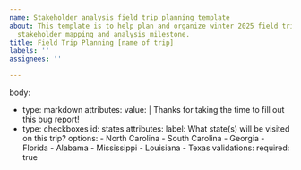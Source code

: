 ```yaml
---
name: Stakeholder analysis field trip planning template
about: This template is to help plan and organize winter 2025 field trips for the
  stakeholder mapping and analysis milestone.
title: Field Trip Planning [name of trip]
labels: ''
assignees: ''

---
```


body:
  - type: markdown
    attributes:
      value: |
        Thanks for taking the time to fill out this bug report!
  - type: checkboxes
    id: states
    attributes:
      label: What state(s) will be visited on this trip?
      options:
        - North Carolina
        - South Carolina
        - Georgia
        - Florida
        - Alabama
        - Mississippi
        - Louisiana
        - Texas
    validations:
      required: true
